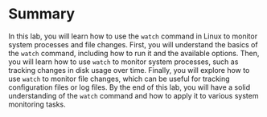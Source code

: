 # Summary

In this lab, you will learn how to use the `watch` command in Linux to monitor system processes and file changes. First, you will understand the basics of the `watch` command, including how to run it and the available options. Then, you will learn how to use `watch` to monitor system processes, such as tracking changes in disk usage over time. Finally, you will explore how to use `watch` to monitor file changes, which can be useful for tracking configuration files or log files. By the end of this lab, you will have a solid understanding of the `watch` command and how to apply it to various system monitoring tasks.

